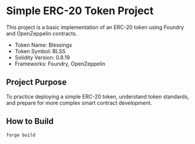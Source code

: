 # Simple ERC-20 Token Project

This project is a basic implementation of an ERC-20 token using Foundry and OpenZeppelin contracts.

- Token Name: Blessings
- Token Symbol: BLSS
- Solidity Version: 0.8.19
- Frameworks: Foundry, OpenZeppelin

## Project Purpose
To practice deploying a simple ERC-20 token, understand token standards, and prepare for more complex smart contract development.

## How to Build
```bash
forge build
